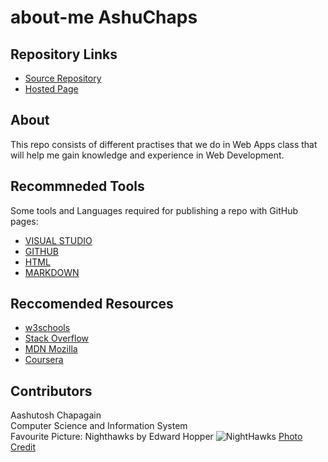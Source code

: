 
# about-me AshuChaps

## Repository Links

* [Source Repository](https://github.com/AshuChaps/about-me "Source Repository")
* [Hosted Page](https://ashuchaps.github.io/about-me/. "Hosted Page")

## About

This repo consists of different practises that we do in Web Apps class that will help me gain knowledge and experience in Web Development.

## Recommneded Tools

Some tools and Languages required for publishing a repo with GitHub pages:

* [VISUAL STUDIO](https://visualstudio.microsoft.com/ "Visual Studio Code")
* [GITHUB](https://github.com/ "GitHub")
* [HTML](https://html.com/ "Hyper Text Markup Language")
* [MARKDOWN](http://markdownpad.com/ "MarkDownPad")

## Reccomended Resources
* [w3schools](https://www.w3schools.com/ "w3schools")
* [Stack Overflow]( https://stackoverflow.com/ "Stack Overflow")
* [MDN Mozilla](https://developer.mozilla.org/en-US/ "MDN Web Docs")
* [Coursera](https://www.coursera.org/ "Coursera")

## Contributors 
Aashutosh Chapagain <br>
Computer Science and Information System <br>
Favourite Picture: Nighthawks by Edward Hopper
![NightHawks](https://www.wallpaperup.com/uploads/wallpapers/2014/01/07/218757/79bc7afcd859b371cdd5f26bf4e53324-700.jpg)
[Photo Credit](https://www.wallpaperup.com/uploads/wallpapers/2014/01/07/218757/79bc7afcd859b371cdd5f26bf4e53324-700.jpg)




